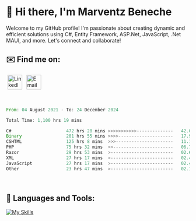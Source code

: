 # 👋 Hi there, I'm Marventz Beneche

Welcome to my GitHub profile! I'm passionate about creating dynamic and efficient solutions using C#, Entity Framework, ASP.Net, JavaScript, .Net MAUI, and more. Let's connect and collaborate!

## ✉️ Find me on:
 <a href="https://linkedin.com/in/benechem" target="_blank" rel="noopener noreferrer"> <img src="https://icons.iconarchive.com/icons/limav/flat-gradient-social/512/Linkedin-icon.png" alt="LinkedIn" height="40" style="vertical-align:top; margin:4px"></a>
 <a href="mailto:info@benechem.co"> <img src="https://icons.iconarchive.com/icons/dtafalonso/android-lollipop/512/Gmail-icon.png" alt="Email" height="40" style="vertical-align:top; margin:4px"></a>
</p>

<br/>
<!--START_SECTION:waka-->

```rust
From: 04 August 2021 - To: 24 December 2024

Total Time: 1,100 hrs 19 mins

C#                     472 hrs 28 mins >>>>>>>>>>>--------------   42.03 %
Binary                 201 hrs 55 mins >>>>---------------------   17.96 %
CSHTML                 125 hrs 8 mins  >>>----------------------   11.13 %
PHP                    75 hrs 32 mins  >>-----------------------   06.72 %
Razor                  29 hrs 53 mins  >------------------------   02.66 %
XML                    27 hrs 17 mins  >------------------------   02.43 %
JavaScript             27 hrs 17 mins  >------------------------   02.43 %
Other                  23 hrs 47 mins  >------------------------   02.12 %
```

<!--END_SECTION:waka-->
<br />

## 🧰 Languages and Tools:

[![My Skills](https://skillicons.dev/icons?i=js,html,css,cs,java,php,mysql,dotnet,bootstrap,visualstudio,vscode,androidstudio,azure,xd,wordpress,raspberrypi)](https://skillicons.dev)
<br />

